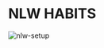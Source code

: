 # NLW HABITS

![nlw-setup](https://user-images.githubusercontent.com/3102096/213613056-a34c1465-3a5e-4040-9cd1-72d8e135f0d6.jpeg)
